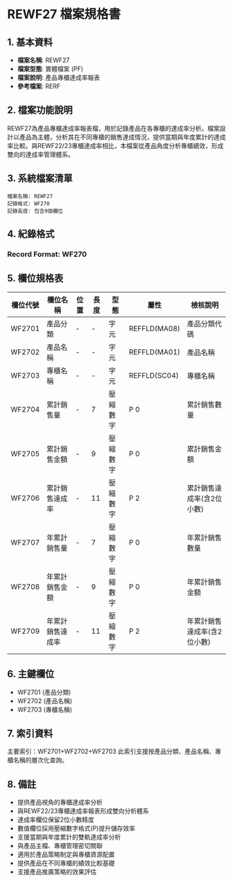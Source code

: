 # REWF27 檔案規格書

## 1. 基本資料
- **檔案名稱**: REWF27
- **檔案型態**: 實體檔案 (PF)
- **檔案說明**: 產品專櫃達成率報表
- **參考檔案**: RERF

## 2. 檔案功能說明
REWF27為產品專櫃達成率報表檔，用於記錄產品在各專櫃的達成率分析。檔案設計以產品為主體，分析其在不同專櫃的銷售達成情況，提供當期與年度累計的達成率比較。與REWF22/23專櫃達成率相比，本檔案從產品角度分析專櫃績效，形成雙向的達成率管理體系。

## 3. 系統檔案清單
```
檔案名稱: REWF27
記錄格式: WF270
記錄長度: 包含9個欄位
```

## 4. 紀錄格式
### Record Format: WF270

## 5. 欄位規格表

| 欄位代號 | 欄位名稱 | 位置 | 長度 | 型態 | 屬性 | 檢核說明 |
|---------|----------|------|------|------|------|----------|
| WF2701 | 產品分類 | - | - | 字元 | REFFLD(MA08) | 產品分類代碼 |
| WF2702 | 產品名稱 | - | - | 字元 | REFFLD(MA01) | 產品名稱 |
| WF2703 | 專櫃名稱 | - | - | 字元 | REFFLD(SC04) | 專櫃名稱 |
| WF2704 | 累計銷售量 | - | 7 | 壓縮數字 | P 0 | 累計銷售數量 |
| WF2705 | 累計銷售金額 | - | 9 | 壓縮數字 | P 0 | 累計銷售金額 |
| WF2706 | 累計銷售達成率 | - | 11 | 壓縮數字 | P 2 | 累計銷售達成率(含2位小數) |
| WF2707 | 年累計銷售量 | - | 7 | 壓縮數字 | P 0 | 年累計銷售數量 |
| WF2708 | 年累計銷售金額 | - | 9 | 壓縮數字 | P 0 | 年累計銷售金額 |
| WF2709 | 年累計銷售達成率 | - | 11 | 壓縮數字 | P 2 | 年累計銷售達成率(含2位小數) |

## 6. 主鍵欄位
- WF2701 (產品分類)
- WF2702 (產品名稱)
- WF2703 (專櫃名稱)

## 7. 索引資料
主要索引：WF2701+WF2702+WF2703
此索引支援按產品分類、產品名稱、專櫃名稱的層次化查詢。

## 8. 備註
- 提供產品視角的專櫃達成率分析
- 與REWF22/23專櫃達成率報表形成雙向分析體系
- 達成率欄位保留2位小數精度
- 數值欄位採用壓縮數字格式(P)提升儲存效率
- 支援當期與年度累計的雙軌達成率分析
- 與產品主檔、專櫃管理密切關聯
- 適用於產品策略制定與專櫃資源配置
- 提供產品在不同專櫃的績效比較基礎
- 支援產品推廣策略的效果評估 
